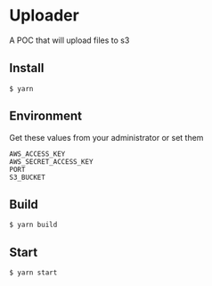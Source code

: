 # Uploader

A POC that will upload files to s3

## Install

```
$ yarn
```

## Environment

Get these values from your administrator or set them

```
AWS_ACCESS_KEY
AWS_SECRET_ACCESS_KEY
PORT
S3_BUCKET
```

## Build

```
$ yarn build
```

## Start

```
$ yarn start
```
